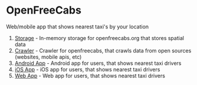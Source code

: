 # OpenFreeCabs

Web/mobile app that shows nearest taxi's by your location


1. [Storage](https://github.com/maddevsio/openfreecab-storage) - In-memory storage for openfreecabs.org that stores spatial data
2. [Crawler](https://github.com/maddevsio/openfreecab-crawler) - Crawler for openfreecabs, that crawls data from open sources (websites, mobile apis, etc)
3. [Android App](https://github.com/maddevsio/openfreecabs-android) - Android  app for users, that shows nearest taxi drivers
4. [iOS App](https://github.com/maddevsio/openfreecabs-ios) - iOS  app for users, that shows nearest taxi drivers
5. [Web App](https://github.com/maddevsio/openfreecabs-web) - Web  app for users, that shows nearest taxi drivers
